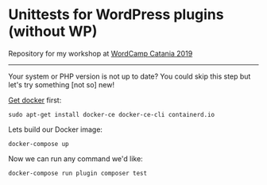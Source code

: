 # Unittests for WordPress plugins (without WP)

Repository for my workshop at [WordCamp Catania 2019](https://2019.catania.wordcamp.org/)

---

Your system or PHP version is not up to date? You could skip this step but let's try something [not so] new!

[Get docker](https://docs.docker.com/install/) first:

`sudo apt-get install docker-ce docker-ce-cli containerd.io`

Lets build our Docker image:

`docker-compose up`

Now we can run any command we'd like:

`docker-compose run plugin composer test`  